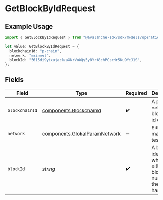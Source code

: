 # GetBlockByIdRequest

## Example Usage

```typescript
import { GetBlockByIdRequest } from "@avalanche-sdk/sdk/models/operations";

let value: GetBlockByIdRequest = {
  blockchainId: "p-chain",
  network: "mainnet",
  blockId: "5615di9ytxujackzaXNrVuWQy5y8Yrt8chPCscMr5Ku9YxJ1S",
};
```

## Fields

| Field                                                                          | Type                                                                           | Required                                                                       | Description                                                                    | Example                                                                        |
| ------------------------------------------------------------------------------ | ------------------------------------------------------------------------------ | ------------------------------------------------------------------------------ | ------------------------------------------------------------------------------ | ------------------------------------------------------------------------------ |
| `blockchainId`                                                                 | [components.BlockchainId](../../models/components/blockchainid.md)             | :heavy_check_mark:                                                             | A primary network blockchain id or alias.                                      | p-chain                                                                        |
| `network`                                                                      | [components.GlobalParamNetwork](../../models/components/globalparamnetwork.md) | :heavy_minus_sign:                                                             | Either mainnet or testnet/fuji.                                                | mainnet                                                                        |
| `blockId`                                                                      | *string*                                                                       | :heavy_check_mark:                                                             | A block identifier which is either a block number or the block hash.           | 5615di9ytxujackzaXNrVuWQy5y8Yrt8chPCscMr5Ku9YxJ1S                              |